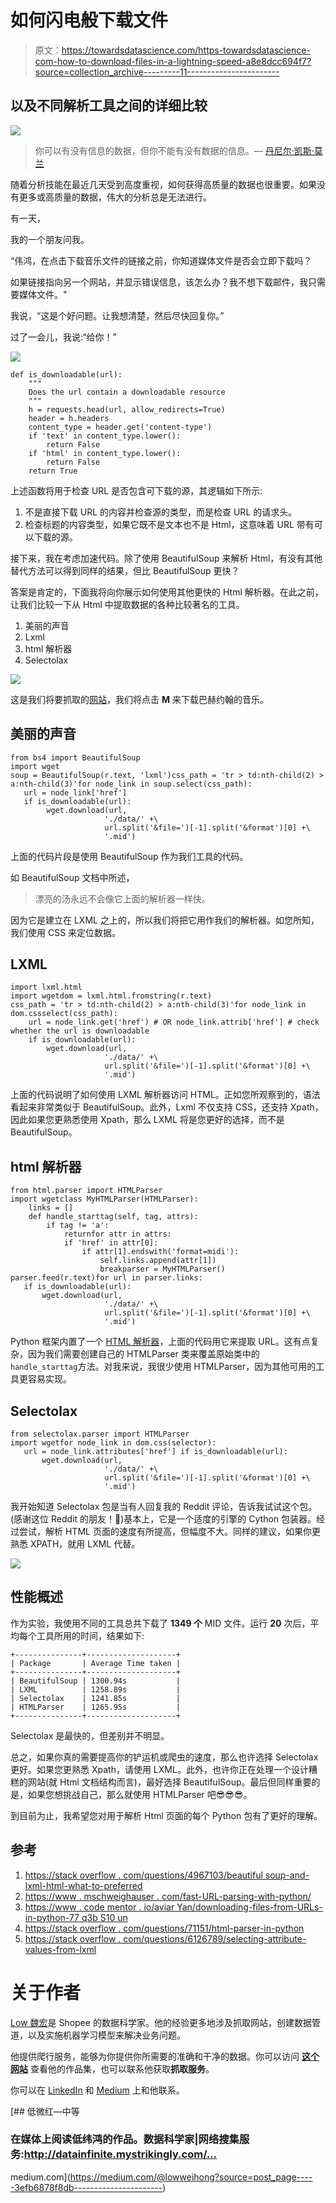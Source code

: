 # 如何闪电般下载文件

> 原文：<https://towardsdatascience.com/https-towardsdatascience-com-how-to-download-files-in-a-lightning-speed-a8e8dcc694f7?source=collection_archive---------11----------------------->

## 以及不同解析工具之间的详细比较

![](img/f6a1806fb1b5f7058fdc14e1606510ec.png)

> 你可以有没有信息的数据，但你不能有没有数据的信息。— [丹尼尔·凯斯·莫兰](http://en.wikipedia.org/wiki/Daniel_Keys_Moran)

随着分析技能在最近几天受到高度重视，如何获得高质量的数据也很重要。如果没有更多或高质量的数据，伟大的分析总是无法进行。

有一天，

我的一个朋友问我。

“伟鸿，在点击下载音乐文件的链接之前，你知道媒体文件是否会立即下载吗？

如果链接指向另一个网站，并显示错误信息，该怎么办？我不想下载邮件，我只需要媒体文件。"

我说，“这是个好问题。让我想清楚，然后尽快回复你。”

过了一会儿，我说:“给你！”

![](img/1edca08f12dfd1424b788d8e014b1e21.png)

```
def is_downloadable(url):
    """
    Does the url contain a downloadable resource
    """
    h = requests.head(url, allow_redirects=True)
    header = h.headers
    content_type = header.get('content-type')
    if 'text' in content_type.lower():
        return False
    if 'html' in content_type.lower():
        return False
    return True
```

上述函数将用于检查 URL 是否包含可下载的源，其逻辑如下所示:

1.  不是直接下载 URL 的内容并检查源的类型，而是检查 URL 的请求头。
2.  检查标题的内容类型，如果它既不是文本也不是 Html，这意味着 URL 带有可以下载的源。

接下来，我在考虑加速代码。除了使用 BeautifulSoup 来解析 Html，有没有其他替代方法可以得到同样的结果，但比 BeautifulSoup 更快？

答案是肯定的，下面我将向你展示如何使用其他更快的 Html 解析器。在此之前，让我们比较一下从 Html 中提取数据的各种比较著名的工具。

1.  美丽的声音
2.  Lxml
3.  html 解析器
4.  Selectolax

![](img/2296427b859abd398ffdd8d1f4b05ffb.png)

这是我们将要抓取的[网站](http://kern.humdrum.org/search?s=t&keyword=Bach%20Johann&fbclid=IwAR39fsc8gUWjN6eYAUkewldNkeV499lX0Ew6VP8Nrrd_T1T7plaIIIb5nFQ)，我们将点击 **M** 来下载巴赫约翰的音乐。

## 美丽的声音

```
from bs4 import BeautifulSoup
import wget
soup = BeautifulSoup(r.text, 'lxml')css_path = 'tr > td:nth-child(2) > a:nth-child(3)'for node_link in soup.select(css_path):
   url = node_link['href']
   if is_downloadable(url):
        wget.download(url, 
                     './data/' +\
                     url.split('&file=')[-1].split('&format')[0] +\
                     '.mid')
```

上面的代码片段是使用 BeautifulSoup 作为我们工具的代码。

如 BeautifulSoup 文档中所述，

> 漂亮的汤永远不会像它上面的解析器一样快。

因为它是建立在 LXML 之上的，所以我们将把它用作我们的解析器。如您所知，我们使用 CSS 来定位数据。

## LXML

```
import lxml.html
import wgetdom = lxml.html.fromstring(r.text)
css_path = 'tr > td:nth-child(2) > a:nth-child(3)'for node_link in dom.cssselect(css_path):
    url = node_link.get('href') # OR node_link.attrib['href'] # check whether the url is downloadable
    if is_downloadable(url):
        wget.download(url, 
                     './data/' +\
                     url.split('&file=')[-1].split('&format')[0] +\
                     '.mid')
```

上面的代码说明了如何使用 LXML 解析器访问 HTML。正如您所观察到的，语法看起来非常类似于 BeautifulSoup。此外，Lxml 不仅支持 CSS，还支持 Xpath，因此如果您更熟悉使用 Xpath，那么 LXML 将是您更好的选择，而不是 BeautifulSoup。

## html 解析器

```
from html.parser import HTMLParser
import wgetclass MyHTMLParser(HTMLParser):
    links = []
    def handle_starttag(self, tag, attrs):
        if tag != 'a':
            returnfor attr in attrs:
            if 'href' in attr[0]:
                if attr[1].endswith('format=midi'):
                    self.links.append(attr[1])
                    breakparser = MyHTMLParser()
parser.feed(r.text)for url in parser.links:
   if is_downloadable(url):
       wget.download(url, 
                     './data/' +\
                     url.split('&file=')[-1].split('&format')[0] +\
                     '.mid')
```

Python 框架内置了一个 [HTML 解析器](https://docs.python.org/3.7/library/html.parser.html?highlight=htmlparser)，上面的代码用它来提取 URL。这有点复杂，因为我们需要创建自己的 HTMLParser 类来覆盖原始类中的`handle_starttag`方法。对我来说，我很少使用 HTMLParser，因为其他可用的工具更容易实现。

## Selectolax

```
from selectolax.parser import HTMLParser
import wgetfor node_link in dom.css(selector):
   url = node_link.attributes['href'] if is_downloadable(url):
       wget.download(url, 
                     './data/' +\
                     url.split('&file=')[-1].split('&format')[0] +\
                     '.mid')
```

我开始知道 Selectolax 包是当有人回复我的 Reddit 评论，告诉我试试这个包。(感谢这位 Reddit 的朋友！🤗)基本上，它是一个适度的引擎的 Cython 包装器。经过尝试，解析 HTML 页面的速度有所提高，但幅度不大。同样的建议，如果你更熟悉 XPATH，就用 LXML 代替。

![](img/1475c7c628b3b9c99474aa28b566f3a2.png)

## 性能概述

作为实验，我使用不同的工具总共下载了 **1349 个** MID 文件。运行 **20** 次后，平均每个工具所用的时间，结果如下:

```
+---------------+--------------------+
| Package       | Average Time taken |
+---------------+--------------------+
| BeautifulSoup | 1300.94s           |
| LXML          | 1258.89s           |
| Selectolax    | 1241.85s           |
| HTMLParser    | 1265.95s           |
+---------------+--------------------+
```

Selectolax 是最快的，但差别并不明显。

总之，如果你真的需要提高你的铲运机或爬虫的速度，那么也许选择 Selectolax 更好。如果您更熟悉 Xpath，请使用 LXML。此外，也许你正在处理一个设计糟糕的网站(就 Html 文档结构而言)，最好选择 BeautifulSoup。最后但同样重要的是，如果您想挑战自己，那么就使用 HTMLParser 吧😎😎😎。

到目前为止，我希望您对用于解析 Html 页面的每个 Python 包有了更好的理解。

## 参考

1.  [https://stack overflow . com/questions/4967103/beautiful soup-and-lxml-html-what-to-preferred](https://stackoverflow.com/questions/4967103/beautifulsoup-and-lxml-html-what-to-prefer)
2.  [https://www . mschweighauser . com/fast-URL-parsing-with-python/](https://www.mschweighauser.com/fast-url-parsing-with-python/)
3.  [https://www . code mentor . io/aviar Yan/downloading-files-from-URLs-in-python-77 q3b S10 un](https://www.codementor.io/aviaryan/downloading-files-from-urls-in-python-77q3bs0un)
4.  [https://stack overflow . com/questions/71151/html-parser-in-python](https://stackoverflow.com/questions/71151/html-parser-in-python)
5.  [https://stack overflow . com/questions/6126789/selecting-attribute-values-from-lxml](https://stackoverflow.com/questions/6126789/selecting-attribute-values-from-lxml)

# 关于作者

[Low 魏宏](https://www.linkedin.com/in/lowweihong/?source=post_page---------------------------)是 Shopee 的数据科学家。他的经验更多地涉及抓取网站，创建数据管道，以及实施机器学习模型来解决业务问题。

他提供爬行服务，能够为你提供你所需要的准确和干净的数据。你可以访问 [**这个网站**](https://www.thedataknight.com/) 查看他的作品集，也可以联系他获取**抓取服务**。

你可以在 [LinkedIn](https://www.linkedin.com/in/lowweihong/?source=post_page---------------------------) 和 [Medium](https://medium.com/@lowweihong?source=post_page---------------------------) 上和他联系。

[](https://medium.com/@lowweihong?source=post_page-----3efb6878f8db----------------------) [## 低微红—中等

### 在媒体上阅读低纬鸿的作品。数据科学家|网络搜集服务:http://datainfinite.mystrikingly.com/…

medium.com](https://medium.com/@lowweihong?source=post_page-----3efb6878f8db----------------------)